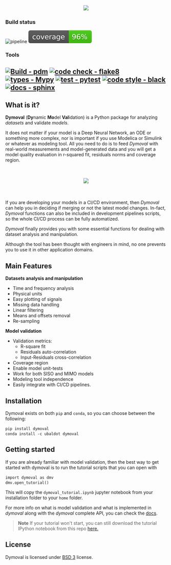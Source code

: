 <div align="center">

<img src="https://github.com/VolvoGroup/dymoval/blob/main/docs/source/figures/DymovalLogo.svg" data-canonical-src="[https://github.com/VolvoGroup/dymoval/blob/main/docs/source/figures/DymovalLogo.svg](https://github.com/VolvoGroup/dymoval/blob/main/docs/source/figures/DymovalLogo.svg)" width="800" class="center" />


</div>

### Build status
![pipeline](https://github.com/VolvoGroup/dymoval/actions/workflows/pipeline.yml/badge.svg)
![coverage badge](./coverage.svg)

### Tools
[![Build - pdm](https://img.shields.io/badge/build-pdm-blueviolet)](https://pdm.fming.dev/latest/)
[![code check - flake8](https://img.shields.io/badge/checks-flake8-green.svg)](https://pypi.org/project/flake8)
[![types - Mypy](https://img.shields.io/badge/types-mypy-orange.svg)](https://github.com/python/mypy)
[![test - pytest](https://img.shields.io/badge/tests-pytest-brightgreen.svg)](https://github.com/pytest-dev/pytest)
[![code style - black](https://img.shields.io/badge/code%20style-black-000000.svg)](https://github.com/psf/black)
[![docs - sphinx](https://img.shields.io/badge/docs-sphinx-blue.svg)](https://github.com/sphinx-doc/sphinx)
-----

## What is it?

**Dymoval**  (**Dy**namic **Mo**del **Val**idation) is a Python package for analyzing *datasets* and validate *models*.

It does not matter if your model is a Deep Neural Network, an ODE or something more complex, nor is important if you use Modelica or Simulink or whatever as modeling tool.
All you need to do is to feed *Dymoval* with real-world measurements and model-generated data and you will get a model quality evaluation in r-squared fit, residuals norms and coverage region.


<div align="center" >
	<br>
	<br>
<img src="https://github.com/VolvoGroup/dymoval/blob/main/docs/source/figures/DymovalNutshell.svg" data-canonical-src="[https://github.com/VolvoGroup/dymoval/blob/main/docs/source/figures/DymovalNutshell.svg](https://github.com/VolvoGroup/dymoval/blob/main/docs/source/DymovalNutshell.svg)" width="600" class="center"  />
	<br>
	<br>
	<br>
</div>


If you are developing your models in a CI/CD environment, then *Dymoval* can help you in deciding if merging or not the latest model changes.
In-fact, *Dymoval* functions can also be included in development pipelines scripts, so the whole CI/CD process can be fully automatized.

*Dymoval* finally provides you with some essential functions for dealing with dataset analysis and manipulation.

Although the tool has been thought with engineers in mind, no one prevents you to use it in other application domains.



## Main Features

 **Datasets analysis and manipulation**
- Time and frequency analysis
- Physical units
- Easy plotting of signals
- Missing data handling
- Linear filtering
- Means and offsets removal
- Re-sampling

**Model validation**
- Validation metrics:
	- R-square fit
	- Residuals auto-correlation
	- Input-Residuals cross-correlation
- Coverage region
- Enable model unit-tests
- Work for both SISO and MIMO models
- Modeling tool independence
- Easily integrate with CI/CD pipelines.


## Installation
Dymoval exists on both `pip` and `conda`, so you can choose between the
following:

    pip install dymoval
    conda install -c ubaldot dymoval

<!-- comment
#### Installation From this repo
Clone this repo and run

	cd /path/to/where/you/cloned/this/repo
	conda env update --name env_name --file environment.yml
    conda actiate env_name
	pip install .

or

	cd /path/to/where/you/cloned/this/repo
	pip install .
-->

## Getting started

If you are already familiar with model validation, then the best way to get started with dymoval is to run the tutorial scripts that you can open with

	import dymoval as dmv
	dmv.open_tutorial()


This will copy the `dymoval_tutorial.ipynb` jupyter notebook from your installation folder to your `home` folder.

For more info on what is model validation and what is implemented in *dymoval* along with the *dymoval* complete API, you can check the [docs](https://volvogroup.github.io/dymoval/).

> **Note**
> If your tutorial won't start, you can still download the tutorial IPython notebook from this repo [here.](https://github.com/VolvoGroup/dymoval/blob/main/scripts/tutorial.ipynb)

## License
Dymoval is licensed under [BSD 3](https://github.com/VolvoGroup/dymoval/blob/main/LICENSE) license.
